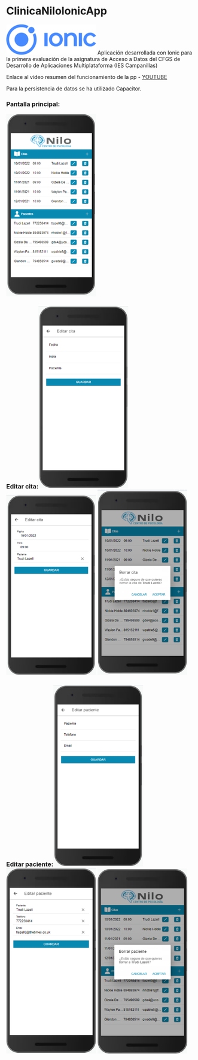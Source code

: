 # ClinicaNiloIonicApp

<img width="240px" src="./src/assets/capturas/ionic.png">
Aplicación desarrollada con Ionic para la primera evaluación de la asignatura de Acceso a Datos del CFGS de Desarrollo de Aplicaciones Multiplataforma (IES Campanillas)

Enlace al vídeo resumen del funcionamiento de la pp - [YOUTUBE](https://youtu.be/faZBctWYOQ0)

Para la persistencia de datos se ha utilizado Capacitor.

### Pantalla principal: 
<img width="240px" src="./src/assets/capturas/01_mainpage.png">

### Editar cita:<img width="240px" src="./src/assets/capturas/02_nuevacita.png"> <img width="240px" src="./src/assets/capturas/03_editcita.png"> <img width="240px" src="./src/assets/capturas/04_borracita.png">

### Editar paciente:<img width="240px" src="./src/assets/capturas/05_nuevopaciente.png"> <img width="240px" src="./src/assets/capturas/06_editpaciente.png"> <img width="240px" src="./src/assets/capturas/07_borrapaciente.png">
